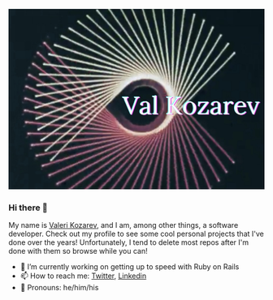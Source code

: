 [![Val's GitHub Banner](./assets/banner1.jpg)](https://valerikozarev.github.io/)


### Hi there 👋


My name is [Valeri Kozarev](https://valerikozarev.github.io/), and I am, among other things, a software developer. Check out my profile to see some cool personal projects that I've done over the years! Unfortunately, I tend to delete most repos after I'm done with them so browse while you can!

- 🔭 I’m currently working on getting up to speed with Ruby on Rails
- 📫 How to reach me: [Twitter](https://twitter.com/ValKozarev), [Linkedin](https://www.linkedin.com/in/valeri-kozarev/)
- :adult: Pronouns: he/him/his

<!--
**ValeriKozarev/ValeriKozarev** is a ✨ _special_ ✨ repository because its `README.md` (this file) appears on your GitHub profile.

Here are some ideas to get you started:

- 🔭 I’m currently working on ...
- 🌱 I’m currently learning ...
- 👯 I’m looking to collaborate on ...
- 🤔 I’m looking for help with ...
- 💬 Ask me about ...
- 📫 How to reach me: ...
- 😄 Pronouns: ...
- ⚡ Fun fact: ...
-->
